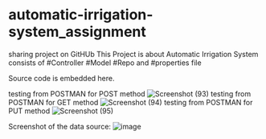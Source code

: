 # automatic-irrigation-system_assignment
sharing project on GitHUb
 This Project is about Automatic Irrigation System consists of
 #Controller
 #Model
 #Repo and
 #properties file
 
 Source code is embedded here.
 
 testing from POSTMAN for POST  method
![Screenshot (93)](https://user-images.githubusercontent.com/47526191/208489594-95c90b3e-247c-49c7-8300-a4c235acc033.png)
 testing from POSTMAN for GET method
![Screenshot (94)](https://user-images.githubusercontent.com/47526191/208489803-c3d7609e-a174-448e-8b2c-43f328177c43.png)
testing from POSTMAN for PUT method 
![Screenshot (95)](https://user-images.githubusercontent.com/47526191/208490775-3de88a57-a04b-413d-8c00-5070a2a0cd91.png)

Screenshot of the data source:
![image](https://user-images.githubusercontent.com/47526191/208663283-7ac6d79f-8ac6-449e-a554-16ebbaae4e87.png)







